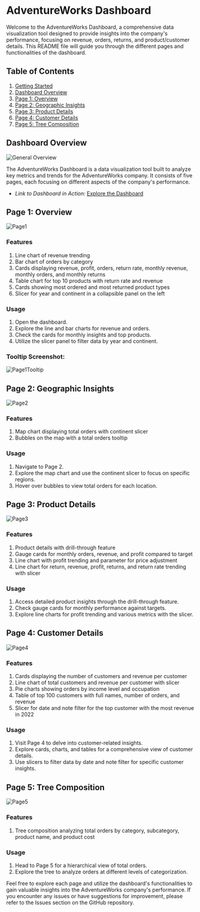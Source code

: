 # AdventureWorks Dashboard

Welcome to the AdventureWorks Dashboard, a comprehensive data visualization tool designed to provide insights into the company's performance, focusing on revenue, orders, returns, and product/customer details. This README file will guide you through the different pages and functionalities of the dashboard.

## Table of Contents
1. [Getting Started](#getting-started)
2. [Dashboard Overview](#dashboard-overview)
3. [Page 1: Overview](#page-1-overview)
4. [Page 2: Geographic Insights](#page-2-geographic-insights)
5. [Page 3: Product Details](#page-3-product-details)
6. [Page 4: Customer Details](#page-4-customer-details)
7. [Page 5: Tree Composition](#page-5-tree-composition)


## Dashboard Overview<a name="dashboard-overview"></a>

![General Overview](Dashboard_Images/1.png)

The AdventureWorks Dashboard is a data visualization tool built to analyze key metrics and trends for the AdventureWorks company. It consists of five pages, each focusing on different aspects of the company's performance.

- *Link to Dashboard in Action:* [Explore the Dashboard]([https://shorturl.at/EGY05](https://www.novypro.com/project/adventureworks-report-6))

## Page 1: Overview<a name="page-1-overview"></a>

![Page1](Dashboard_Images/1.png)

### Features

1. Line chart of revenue trending
2. Bar chart of orders by category
3. Cards displaying revenue, profit, orders, return rate, monthly revenue, monthly orders, and monthly returns
4. Table chart for top 10 products with return rate and revenue
5. Cards showing most ordered and most returned product types
6. Slicer for year and continent in a collapsible panel on the left

### Usage

1. Open the dashboard.
2. Explore the line and bar charts for revenue and orders.
3. Check the cards for monthly insights and top products.
4. Utilize the slicer panel to filter data by year and continent.

### Tooltip Screenshot:

![Page1Tooltip](Dashboard_Images/Tooltip.png)

## Page 2: Geographic Insights<a name="page-2-geographic-insights"></a>

![Page2](Dashboard_Images/2.png)

### Features
1. Map chart displaying total orders with continent slicer
2. Bubbles on the map with a total orders tooltip

### Usage
1. Navigate to Page 2.
2. Explore the map chart and use the continent slicer to focus on specific regions.
3. Hover over bubbles to view total orders for each location.


## Page 3: Product Details<a name="page-3-product-details"></a>

![Page3](Dashboard_Images/3.png)

### Features
1. Product details with drill-through feature
2. Gauge cards for monthly orders, revenue, and profit compared to target
3. Line chart with profit trending and parameter for price adjustment
4. Line chart for return, revenue, profit, returns, and return rate trending with slicer

### Usage
1. Access detailed product insights through the drill-through feature.
2. Check gauge cards for monthly performance against targets.
3. Explore line charts for profit trending and various metrics with the slicer.

## Page 4: Customer Details<a name="page-4-customer-details"></a>

![Page4](Dashboard_Images/4.png)

### Features
1. Cards displaying the number of customers and revenue per customer
2. Line chart of total customers and revenue per customer with slicer
3. Pie charts showing orders by income level and occupation
4. Table of top 100 customers with full names, number of orders, and revenue
4. Slicer for date and note filter for the top customer with the most revenue in 2022

### Usage
1. Visit Page 4 to delve into customer-related insights.
2. Explore cards, charts, and tables for a comprehensive view of customer details.
3. Use slicers to filter data by date and note filter for specific customer insights.

## Page 5: Tree Composition<a name="page-5-tree-composition"></a>

![Page5](Dashboard_Images/5.png)

### Features
1. Tree composition analyzing total orders by category, subcategory, product name, and product cost
   
### Usage

1. Head to Page 5 for a hierarchical view of total orders.
2. Explore the tree to analyze orders at different levels of categorization.

Feel free to explore each page and utilize the dashboard's functionalities to gain valuable insights into the AdventureWorks company's performance. If you encounter any issues or have suggestions for improvement, please refer to the Issues section on the GitHub repository.
